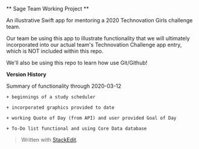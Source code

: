 ** Sage Team Working Project **

An illustrative Swift app for mentoring a 2020 Technovation Girls challenge team.

Our team be using this app to illustrate functionality that we will ultimately incorporated into our actual team's Technovation Challenge app entry, which is NOT included within this repo.

We'll also be using this repo to learn how use Git/Github!

**Version History**

Summary of functionality through 2020-03-12
    
    + beginnings of a study scheduler
    
    + incorporated graphics provided to date
    
    + working Quote of Day (from API) and user provided Goal of Day
    
    + To-Do list functional and using Core Data database

> Written with [StackEdit](https://stackedit.io/).
